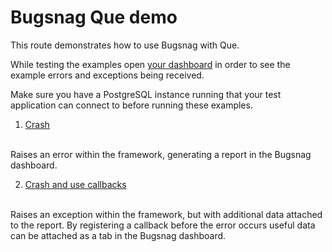 # Bugsnag Que demo

This route demonstrates how to use Bugsnag with Que.

While testing the examples open [your dashboard](https://app.bugsnag.com) in order to see the example errors and exceptions being received.

Make sure you have a PostgreSQL instance running that your test application can connect to before running these examples.

1. [Crash](/que/crash)
<br/>
    Raises an error within the framework, generating a report in the Bugsnag dashboard.

2. [Crash and use callbacks](/que/crash_with_callback)
<br/>
    Raises an exception within the framework, but with additional data attached to the report.  By registering a callback before the error occurs useful data can be attached as a tab in the Bugsnag dashboard.